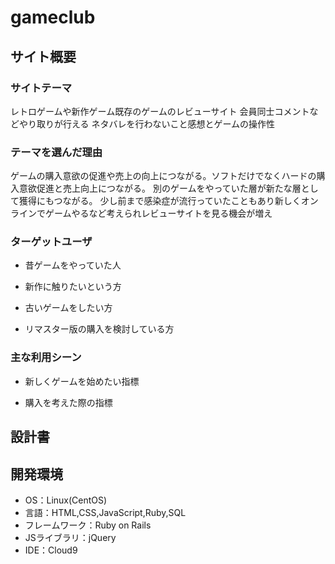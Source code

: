 #  gameclub


## サイト概要
### サイトテーマ
レトロゲームや新作ゲーム既存のゲームのレビューサイト
会員同士コメントなどやり取りが行える
ネタバレを行わないこと感想とゲームの操作性

### テーマを選んだ理由
ゲームの購入意欲の促進や売上の向上につながる。ソフトだけでなくハードの購入意欲促進と売上向上につながる。
別のゲームをやっていた層が新たな層として獲得にもつながる。
少し前まで感染症が流行っていたこともあり新しくオンラインでゲームやるなど考えられレビューサイトを見る機会が増え

### ターゲットユーザ
- 昔ゲームをやっていた人

- 新作に触りたいという方

- 古いゲームをしたい方

- リマスター版の購入を検討している方

### 主な利用シーン
- 新しくゲームを始めたい指標

- 購入を考えた際の指標

## 設計書

## 開発環境
- OS：Linux(CentOS)
- 言語：HTML,CSS,JavaScript,Ruby,SQL
- フレームワーク：Ruby on Rails
- JSライブラリ：jQuery
- IDE：Cloud9

